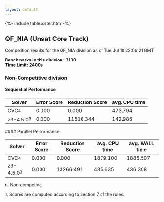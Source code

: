 ```yaml
---
layout: default
---
```

{%- include tablesorter.html -%}

##  QF_NIA (Unsat Core Track)

Competition results for the QF_NIA division as of Tue Jul 18 22:06:21 GMT

**Benchmarks in this division : 3130** 
<br/>
**Time Limit: 2400s**

###  Non-Competitive division

#### Sequential Performance
<table id="sequential" class="result sorted">
<thead>
<tr>
<th class="center">Solver</th>
<th class="center">Error Score</th>
<th class="center">Reduction Score</th>
<th class="center">avg. CPU time </th>
</tr>
</thead>
<tr>
<td>CVC4</td>
<td class="right">0.000</td>
<td class="right">0.000</td>
<td class="right">473.794</td>
</tr>
<tr>
<td>z3-4.5.0<SUP><a href="#fn">n</a></SUP>
</td>
<td class="right">0.000</td>
<td class="right">11516.344</td>
<td class="right">142.985</td>
</tr>

</table>
#### Parallel Performance

<table id="parallel" class="result sorted">
<thead>
<tr>
<th class="center">Solver</th>
<th class="center">Error Score</th>
<th class="center">Reduction Score</th>
<th class="center">avg. CPU time </th>
<th class="center">avg. WALL time </th>
</tr>
</thead>
<tr>
<td>CVC4</td>
<td class="right">0.000</td>
<td class="right">0.000</td>
<td class="right">1879.100</td>
<td class="right">1885.507</td>
</tr>
<tr>
<td>z3-4.5.0<SUP><a href="#fn">n</a></SUP>
</td>
<td class="right">0.000</td>
<td class="right">13266.491</td>
<td class="right">435.635</td>
<td class="right">436.308</td>
</tr>
</table>
<span id="fn"> n. Non-competing.</span>

<span id="fn1"> 1. Scores are computed according to Section 7 of the rules.</span>


